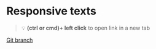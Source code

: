 # Responsive texts 


> :bulb: **(ctrl or cmd)+ left click** to open link in a new tab 

[Git branch](https://github.com/codiku/react-native-meteo/tree/008-EN-font-responsive)